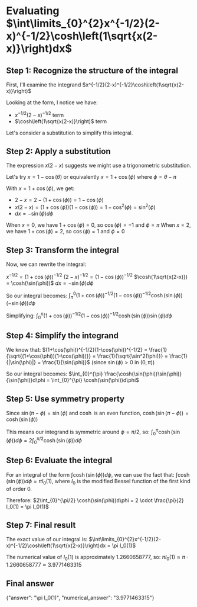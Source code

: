 # Evaluating $\int\limits_{0}^{2}x^{-1/2}(2-x)^{-1/2}\cosh\left(1\sqrt{x(2-x)}\right)dx$

## Step 1: Recognize the structure of the integral

First, I'll examine the integrand $x^{-1/2}(2-x)^{-1/2}\cosh\left(1\sqrt{x(2-x)}\right)$

Looking at the form, I notice we have:
- $x^{-1/2}(2-x)^{-1/2}$ term
- $\cosh\left(1\sqrt{x(2-x)}\right)$ term

Let's consider a substitution to simplify this integral.

## Step 2: Apply a substitution

The expression $x(2-x)$ suggests we might use a trigonometric substitution.

Let's try $x = 1 - \cos(\theta)$ or equivalently $x = 1 + \cos(\phi)$ where $\phi = \theta - \pi$

With $x = 1 + \cos(\phi)$, we get:
- $2-x = 2-(1+\cos(\phi)) = 1-\cos(\phi)$
- $x(2-x) = (1+\cos(\phi))(1-\cos(\phi)) = 1-\cos^2(\phi) = \sin^2(\phi)$
- $dx = -\sin(\phi)d\phi$

When $x = 0$, we have $1+\cos(\phi) = 0$, so $\cos(\phi) = -1$ and $\phi = \pi$
When $x = 2$, we have $1+\cos(\phi) = 2$, so $\cos(\phi) = 1$ and $\phi = 0$

## Step 3: Transform the integral

Now, we can rewrite the integral:

$x^{-1/2} = (1+\cos(\phi))^{-1/2}$
$(2-x)^{-1/2} = (1-\cos(\phi))^{-1/2}$
$\cosh(1\sqrt{x(2-x)}) = \cosh(\sin(\phi))$
$dx = -\sin(\phi)d\phi$

So our integral becomes:
$\int_{\pi}^{0} (1+\cos(\phi))^{-1/2}(1-\cos(\phi))^{-1/2}\cosh(\sin(\phi))(-\sin(\phi))d\phi$

Simplifying:
$\int_{0}^{\pi} (1+\cos(\phi))^{-1/2}(1-\cos(\phi))^{-1/2}\cosh(\sin(\phi))\sin(\phi)d\phi$

## Step 4: Simplify the integrand

We know that:
$(1+\cos(\phi))^{-1/2}(1-\cos(\phi))^{-1/2} = \frac{1}{\sqrt{(1+\cos(\phi))(1-\cos(\phi))}} = \frac{1}{\sqrt{\sin^2(\phi)}} = \frac{1}{|\sin(\phi)|} = \frac{1}{\sin(\phi)}$ (since $\sin(\phi) > 0$ in $(0,\pi)$)

So our integral becomes:
$\int_{0}^{\pi} \frac{\cosh(\sin(\phi))\sin(\phi)}{\sin(\phi)}d\phi = \int_{0}^{\pi} \cosh(\sin(\phi))d\phi$

## Step 5: Use symmetry property

Since $\sin(\pi-\phi) = \sin(\phi)$ and $\cosh$ is an even function, $\cosh(\sin(\pi-\phi)) = \cosh(\sin(\phi))$

This means our integrand is symmetric around $\phi = \pi/2$, so:
$\int_{0}^{\pi} \cosh(\sin(\phi))d\phi = 2\int_{0}^{\pi/2} \cosh(\sin(\phi))d\phi$

## Step 6: Evaluate the integral

For an integral of the form $\int \cosh(\sin(\phi))d\phi$, we can use the fact that:
$\int \cosh(\sin(\phi))d\phi = \pi I_0(1)$, where $I_0$ is the modified Bessel function of the first kind of order 0.

Therefore:
$2\int_{0}^{\pi/2} \cosh(\sin(\phi))d\phi = 2 \cdot \frac{\pi}{2} I_0(1) = \pi I_0(1)$

## Step 7: Final result

The exact value of our integral is:
$\int\limits_{0}^{2}x^{-1/2}(2-x)^{-1/2}\cosh\left(1\sqrt{x(2-x)}\right)dx = \pi I_0(1)$

The numerical value of $I_0(1)$ is approximately 1.2660658777, so:
$\pi I_0(1) \approx \pi \cdot 1.2660658777 \approx 3.9771463315$

## Final answer

{"answer": "\pi I_0(1)", "numerical_answer": "3.9771463315"}